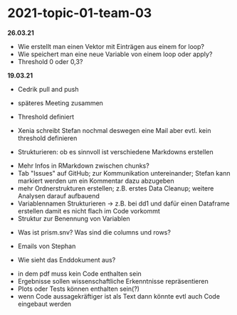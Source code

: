 # 2021-topic-01-team-03

**26.03.21**
- Wie erstellt man einen Vektor mit Einträgen aus einem for loop?
- Wie speichert man eine neue Variable von einem loop oder apply?
- Threshold 0 oder 0,3?

**19.03.21**
- Cedrik pull and push
+ späteres Meeting zusammen

- Threshold definiert
+ Xenia schreibt Stefan nochmal deswegen eine Mail aber evtl. kein threshold definieren 

- Strukturieren: ob es sinnvoll ist verschiedene Markdowns erstellen
+ Mehr Infos in RMarkdown zwischen chunks?
+ Tab "Issues" auf GitHub; zur Kommunikation untereinander; Stefan kann markiert werden um ein Kommentar dazu abzugeben 
+ mehr Ordnerstrukturen erstellen; z.B. erstes Data Cleanup; weitere Analysen darauf aufbauend 
+ Variablennamen Strukturieren -> z.B. bei dd1 und dafür einen Dataframe erstellen damit es nicht flach im Code vorkommt 
+ Struktur zur Benennung von Variablen 

- Was ist prism.snv? Was sind die columns und rows?
- Emails von Stephan

- Wie sieht das Enddokument aus?
+ in dem pdf muss kein Code enthalten sein
+ Ergebnisse sollen wissenschaftliche Erkenntnisse repräsentieren
+ Plots oder Tests können enthalten sein(?)
+ wenn Code aussagekräftiger ist als Text dann könnte evtl auch Code eingebaut werden

